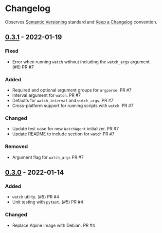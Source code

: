 # Changelog

Observes [Semantic Versioning](https://semver.org/spec/v2.0.0.html) standard and [Keep a Changelog](https://keepachangelog.com/en/1.0.0/) convention.
## [0.3.1] - 2022-01-19
### Fixed
- Error when running `watch` without including the `watch_args` argument. (#6) PR #7

### Added
- Required and optional argument groups for `argparse`. PR #7
- Interval argument for `watch`. PR #7
- Defaults for `watch_interval` and `watch_args`. PR #7
- Cross-platform support for running scripts with `watch`. PR #7

### Changed
- Update test case for new `WatchAgent` initializer. PR #7
- Update README to include section for `watch` PR #7

### Removed
- Argument flag for `watch_args` PR #7

## [0.3.0] - 2022-01-14
### Added
- `watch` utility. (#5) PR #4
- Unit testing with `pytest`. (#5) PR #4

### Changed
- Replace Alpine image with Debian. PR #4

[0.3.1]: https://github.com/datajoint/otumat/compare/v0.3.0...v0.3.1
[0.3.0]: https://github.com/datajoint/otumat/compare/v0.1.0...v0.3.0